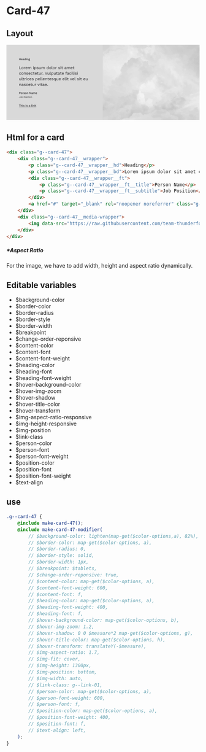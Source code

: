 # Card-47

## Layout

![alt text][card-47]

[card-47]: /src/img/global-components/card/card-47.jpg

## Html for a card

```html
<div class="g--card-47">
    <div class="g--card-47__wrapper">
        <p class="g--card-47__wrapper__hd">Heading</p>
        <p class="g--card-47__wrapper__bd">Lorem ipsum dolor sit amet consectetur. Vulputate facilisi ultrices pellentesque elit vel sit eu nascetur vitae.</p>
        <div class="g--card-47__wrapper__ft">
            <p class="g--card-47__wrapper__ft__title">Person Name</p>
            <p class="g--card-47__wrapper__ft__subtitle">Job Position</p>
        </div>
        <a href="#" target="_blank" rel="noopener noreferrer" class="g--card-47__wrapper__link">This is a link</a>
    </div>
    <div class="g--card-47__media-wrapper">
        <img data-src="https://raw.githubusercontent.com/team-thunderfoot/ui/main/src/img/global-components/bg-placeholder.jpg" src="/src/img/global-components/placeholder.jpg" alt="alt text" class="g--card-47__media-wrapper__media g--lazy-01" />
    </div>
</div>
```

##### \*Aspect Ratio

For the image, we have to add width, height and aspect ratio dynamically.

## Editable variables
- $background-color
- $border-color
- $border-radius
- $border-style
- $border-width
- $breakpoint
- $change-order-reponsive
- $content-color
- $content-font
- $content-font-weight
- $heading-color
- $heading-font
- $heading-font-weight
- $hover-background-color
- $hover-img-zoom
- $hover-shadow
- $hover-title-color
- $hover-transform
- $img-aspect-ratio-responsive
- $img-height-responsive
- $img-position
- $link-class
- $person-color
- $person-font
- $person-font-weight
- $position-color
- $position-font
- $position-font-weight
- $text-align

## use

```scss
.g--card-47 {
    @include make-card-47();
    @include make-card-47-modifier(
        // $background-color: lighten(map-get($color-options,a), 82%),
        // $border-color: map-get($color-options, a),
        // $border-radius: 0,
        // $border-style: solid,
        // $border-width: 1px,
        // $breakpoint: $tablets,
        // $change-order-reponsive: true,
        // $content-color: map-get($color-options, a),
        // $content-font-weight: 600,
        // $content-font: f,
        // $heading-color: map-get($color-options, a),
        // $heading-font-weight: 400,
        // $heading-font: f,
        // $hover-background-color: map-get($color-options, b),
        // $hover-img-zoom: 1.2,
        // $hover-shadow: 0 0 $measure*2 map-get($color-options, g),
        // $hover-title-color: map-get($color-options, h),
        // $hover-transform: translateY(-$measure),
        // $img-aspect-ratio: 1.7,
        // $img-fit: cover,
        // $img-height: 1300px,
        // $img-position: bottom,
        // $img-width: auto,
        // $link-class: g--link-01,
        // $person-color: map-get($color-options, a),
        // $person-font-weight: 600,
        // $person-font: f,
        // $position-color: map-get($color-options, a),
        // $position-font-weight: 400,
        // $position-font: f,
        // $text-align: left,
    );
}
```
